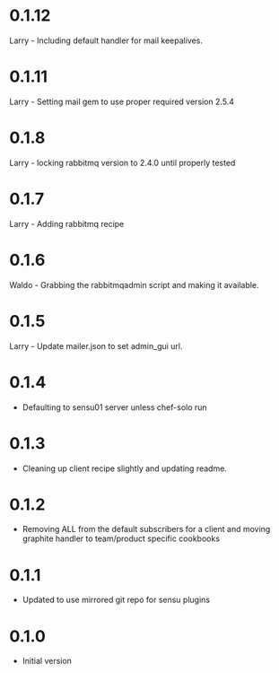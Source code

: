 # 0.1.12

Larry - Including default handler for mail keepalives.

# 0.1.11

Larry - Setting mail gem to use proper required version 2.5.4

# 0.1.8

Larry - locking rabbitmq version to 2.4.0 until properly tested

# 0.1.7

Larry - Adding rabbitmq recipe

# 0.1.6

Waldo - Grabbing the rabbitmqadmin script and making it available.

# 0.1.5

Larry - Update mailer.json to set admin_gui url. 

# 0.1.4

* Defaulting to sensu01 server unless chef-solo run

# 0.1.3

* Cleaning up client recipe slightly and updating readme.

# 0.1.2

* Removing ALL from the default subscribers for a client and moving graphite handler to team/product specific cookbooks

# 0.1.1

* Updated to use mirrored git repo for sensu plugins

# 0.1.0

* Initial version 
